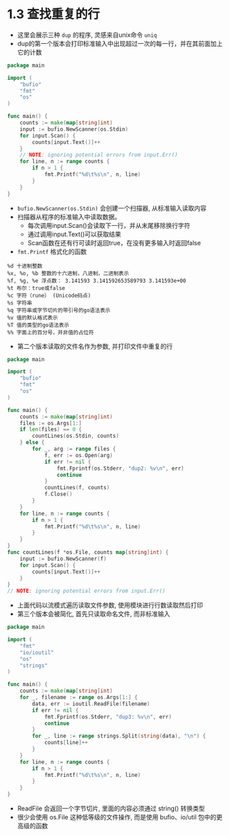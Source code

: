 # 1.3 查找重复的行
- 这里会展示三种 `dup` 的程序, 灵感来自unix命令 `uniq`
- dup的第一个版本会打印标准输入中出现超过一次的每一行，并在其前面加上它的计数
```go
package main

import (
	"bufio"
	"fmt"
	"os"
)

func main() {
	counts := make(map[string]int)
	input := bufio.NewScanner(os.Stdin)
	for input.Scan() {
		counts[input.Text()]++
	}
	// NOTE: ignoring potential errors from input.Err()
	for line, n := range counts {
		if n > 1 {
			fmt.Printf("%d\t%s\n", n, line)
		}
	}
}
```
  - `bufio.NewScanner(os.Stdin)` 会创建一个扫描器, 从标准输入读取内容
  - 扫描器从程序的标准输入中读取数据。
    - 每次调用input.Scan()会读取下一行，并从末尾移除换行字符
    - 通过调用input.Text()可以获取结果
    - Scan函数在还有行可读时返回true，在没有更多输入时返回false
  - `fmt.Printf` 格式化的函数
  ```
  %d 十进制整数
  %x, %o, %b 整数的十六进制，八进制，二进制表示
  %f, %g, %e 浮点数： 3.141593 3.141592653589793 3.141593e+00
  %t 布尔：true或false
  %c 字符（rune） (Unicode码点)
  %s 字符串
  %q 字符串或字节切片的带引号的go语法表示
  %v 值的默认格式表示
  %T 值的类型的go语法表示
  %% 字面上的百分号，并非值的占位符
  ```
- 第二个版本读取的文件名作为参数, 并打印文件中重复的行
```go
package main

import (
	"bufio"
	"fmt"
	"os"
)

func main() {
	counts := make(map[string]int)
	files := os.Args[1:]
	if len(files) == 0 {
		countLines(os.Stdin, counts)
	} else {
		for _, arg := range files {
			f, err := os.Open(arg)
			if err != nil {
				fmt.Fprintf(os.Stderr, "dup2: %v\n", err)
				continue
			}
			countLines(f, counts)
			f.Close()
		}
	}
	for line, n := range counts {
		if n > 1 {
			fmt.Printf("%d\t%s\n", n, line)
		}
	}
}
func countLines(f *os.File, counts map[string]int) {
	input := bufio.NewScanner(f)
	for input.Scan() {
		counts[input.Text()]++
	}
}
// NOTE: ignoring potential errors from input.Err()
```
  - 上面代码以流模式遍历读取文件参数, 使用模块进行行数读取然后打印
- 第三个版本会被简化, 首先只读取命名文件, 而非标准输入
```go
package main

import (
	"fmt"
	"io/ioutil"
	"os"
	"strings"
)

func main() {
	counts := make(map[string]int)
	for _, filename := range os.Args[1:] {
		data, err := ioutil.ReadFile(filename)
		if err != nil {
			fmt.Fprintf(os.Stderr, "dup3: %v\n", err)
			continue
		}
		for _, line := range strings.Split(string(data), "\n") {
			counts[line]++
		}
	}
	for line, n := range counts {
		if n > 1 {
			fmt.Printf("%d\t%s\n", n, line)
		}
	}
}
```
  - ReadFile 会返回一个字节切片, 里面的内容必须通过 string() 转换类型
- 很少会使用 os.File 这种低等级的文件操作, 而是使用 bufio、io/util 包中的更高级的函数